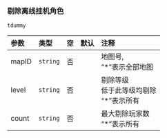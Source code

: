 ### 剔除离线挂机角色

`tdummy`

| 参数  | 类型     | 空   | 默认 | 注释                                          |
| :---- | :------- | :--- | :--- | :-------------------------------------------- |
| mapID | `string` | 否   |      | 地图号, <br />“\*”表示全部地图                  |
| level | `string` | 否   |      | 剔除等级<br />低于此等级均剔除<br /> “\*”表示所有 |
| count | `string` | 否   |      | 最大剔除玩家数<br /> “\*”表示所有               |

